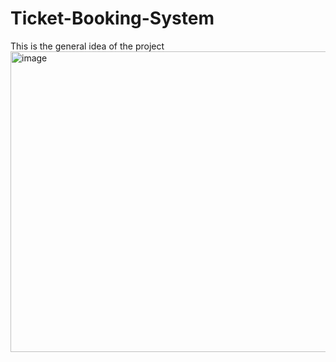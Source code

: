 # Ticket-Booking-System

This is the general idea of the project
<img width="1649" height="481" alt="image" src="https://github.com/user-attachments/assets/17af5f1b-2fab-4eb7-b18e-a82c46985067" />
